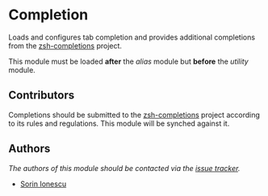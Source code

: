 Completion
==========

Loads and configures tab completion and provides additional completions from the
[zsh-completions][1] project.

This module must be loaded **after** the *alias* module but **before** the
*utility* module.

Contributors
------------

Completions should be submitted to the [zsh-completions][1] project according
to its rules and regulations. This module will be synched against it.

Authors
-------

*The authors of this module should be contacted via the [issue tracker][2].*

  - [Sorin Ionescu](https://github.com/sorin-ionescu)

[1]: https://github.com/zsh-users/zsh-completions
[2]: https://github.com/sorin-ionescu/oh-my-zsh/issues

